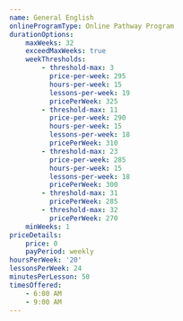 ```yaml
---
name: General English
onlineProgramType: Online Pathway Program
durationOptions:
    maxWeeks: 32
    exceedMaxWeeks: true
    weekThresholds:
        - threshold-max: 3
          price-per-week: 295
          hours-per-week: 15
          lessons-per-week: 19
          pricePerWeek: 325
        - threshold-max: 11
          price-per-week: 290
          hours-per-week: 15
          lessons-per-week: 18
          pricePerWeek: 310
        - threshold-max: 23
          price-per-week: 285
          hours-per-week: 15
          lessons-per-week: 18
          pricePerWeek: 300
        - threshold-max: 31
          pricePerWeek: 285
        - threshold-max: 32
          pricePerWeek: 270
    minWeeks: 1
priceDetails:
    price: 0
    payPeriod: weekly
hoursPerWeek: '20'
lessonsPerWeek: 24
minutesPerLesson: 50
timesOffered:
    - 6:00 AM
    - 9:00 AM
---
```

